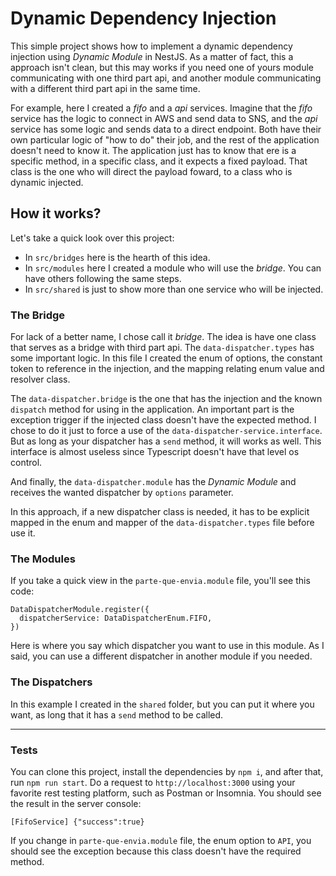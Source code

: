 # Dynamic Dependency Injection

This simple project shows how to implement a dynamic dependency injection using _Dynamic Module_ in NestJS. As a matter of fact, this a approach isn't clean, but this may works if you need one of yours module communicating with one third part api, and another module communicating with a different third part api in the same time.

For example, here I created a _fifo_ and a _api_ services. Imagine that the _fifo_ service has the logic to connect in AWS and send data to SNS, and the _api_ service has some logic and sends data to a direct endpoint. Both have their own particular logic of "how to do" their job, and the rest of the application doesn't need to know it. The application just has to know that ere is a specific method, in a specific class, and it expects a fixed payload. That class is the one who will direct the payload foward, to a class who is dynamic injected.

## How it works?

Let's take a quick look over this project:

- In `src/bridges` here is the hearth of this idea.
- In `src/modules` here I created a module who will use the _bridge_. You can have others following the same steps.
- In `src/shared` is just to show more than one service who will be injected.

### The Bridge

For lack of a better name, I chose call it _bridge_. The idea is have one class that serves as a bridge with third part api. The `data-dispatcher.types` has some important logic. In this file I created the enum of options, the constant token to reference in the injection, and the mapping relating enum value and resolver class.

The `data-dispatcher.bridge` is the one that has the injection and the known `dispatch` method for using in the application. An important part is the exception trigger if the injected class doesn't have the expected method. I chose to do it just to force a use of the `data-dispatcher-service.interface`. But as long as your dispatcher has a `send` method, it will works as well. This interface is almost useless since Typescript doesn't have that level os control.

And finally, the `data-dispatcher.module` has the _Dynamic Module_ and receives the wanted dispatcher by `options` parameter.

In this approach, if a new dispatcher class is needed, it has to be explicit mapped in the enum and mapper of the `data-dispatcher.types` file before use it.

### The Modules

If you take a quick view in the `parte-que-envia.module` file, you'll see this code:

```
DataDispatcherModule.register({
  dispatcherService: DataDispatcherEnum.FIFO,
})
```

Here is where you say which dispatcher you want to use in this module. As I said, you can use a different dispatcher in another module if you needed.

### The Dispatchers

In this example I created in the `shared` folder, but you can put it where you want, as long that it has a `send` method to be called.

---

### Tests

You can clone this project, install the dependencies by `npm i`, and after that, run `npm run start`. Do a request to `http://localhost:3000` using your favorite rest testing platform, such as Postman or Insomnia. You should see the result in the server console:

```
[FifoService] {"success":true}
```

If you change in `parte-que-envia.module` file, the enum option to `API`, you should see the exception because this class doesn't have the required method.
